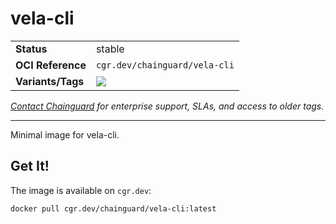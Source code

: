 <!--monopod:start-->
# vela-cli
| | |
| - | - |
| **Status** | stable |
| **OCI Reference** | `cgr.dev/chainguard/vela-cli` |
| **Variants/Tags** | ![](https://storage.googleapis.com/chainguard-images-build-outputs/summary/vela-cli.svg) |

*[Contact Chainguard](https://www.chainguard.dev/chainguard-images) for enterprise support, SLAs, and access to older tags.*

---
<!--monopod:end-->

Minimal image for vela-cli.

## Get It!

The image is available on `cgr.dev`:

```
docker pull cgr.dev/chainguard/vela-cli:latest
```
